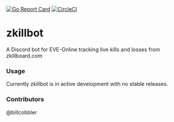 [![Go Report Card](https://goreportcard.com/badge/github.com/andytsnowden/zkillbot)](https://goreportcard.com/report/github.com/andytsnowden/zkillbot)  [![CircleCI](https://circleci.com/gh/andytsnowden/zkillbot/tree/master.svg?style=shield)](https://circleci.com/gh/andytsnowden/zkillbot/tree/master)

# zkillbot
A Discord bot for EVE-Online tracking live kills and losses from zkillboard.com

### Usage

Currently zkillbot is in active development with no stable releases.

### Contributors
@billcobbler
